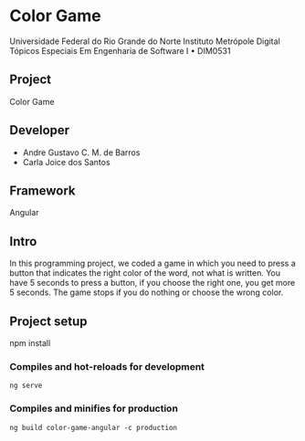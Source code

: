 # Color Game
Universidade Federal do Rio Grande do Norte Instituto Metrópole Digital Tópicos Especiais Em Engenharia de Software I • DIM0531

## Project
Color Game

## Developer
 - Andre Gustavo C. M. de Barros
 - Carla Joice dos Santos

## Framework
  Angular

## Intro
In this programming project, we coded a game in which you need to press a button that indicates the right color of the word, not what is written. You have 5 seconds to press a button, if you choose the right one, you get more 5 seconds. The game stops if you do nothing or choose the wrong color.

## Project setup

npm install

### Compiles and hot-reloads for development
```
ng serve
```

### Compiles and minifies for production
```
ng build color-game-angular -c production
```